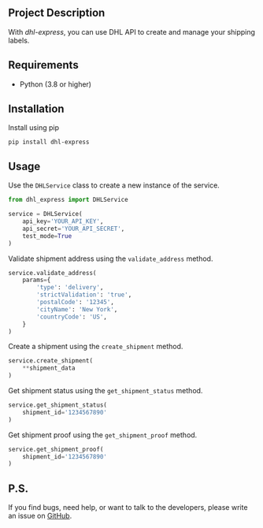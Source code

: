 ## Project Description

With *dhl-express*, you can use DHL API to create and manage your shipping labels.

## Requirements

* Python (3.8 or higher)

## Installation

Install using pip

`pip install dhl-express`

## Usage

Use the `DHLService` class to create a new instance of the service.

```python
from dhl_express import DHLService

service = DHLService(
    api_key='YOUR_API_KEY',
    api_secret='YOUR_API_SECRET',
    test_mode=True
)
```

Validate shipment address using the `validate_address` method.

```python
service.validate_address(
    params={
        'type': 'delivery',
        'strictValidation': 'true',
        'postalCode': '12345',
        'cityName': 'New York',
        'countryCode': 'US',
    }
)
```

Create a shipment using the `create_shipment` method.

```python
service.create_shipment(
    **shipment_data
)
```

Get shipment status using the `get_shipment_status` method.

```python
service.get_shipment_status(
    shipment_id='1234567890'
)
```

Get shipment proof using the `get_shipment_proof` method.

```python
service.get_shipment_proof(
    shipment_id='1234567890'
)
```

## P.S.

If you find bugs, need help, or want to talk to the developers, please write an issue
on [GitHub](https://github.com/DCDie/dhl-express/issues).
